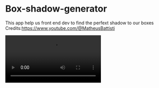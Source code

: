 # Box-shadow-generator

This app help us front end dev to find the perfext shadow to our boxes
Credits:https://www.youtube.com/@MatheusBattisti

<video controls>
  <source src="./preview.mp4" type="video/mp4">
</video>
